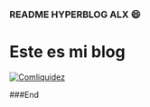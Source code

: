 ### README HYPERBLOG ALX :smile:

# Este es mi blog

[![Comliquidez](https://www.facebook.com/Comliquidez-E-Innovaci%C3%B3n-SAS-100504858342982/ "Comliquidez")](https://www.facebook.com/Comliquidez-E-Innovaci%C3%B3n-SAS-100504858342982/ "Comliquidez")

###End
